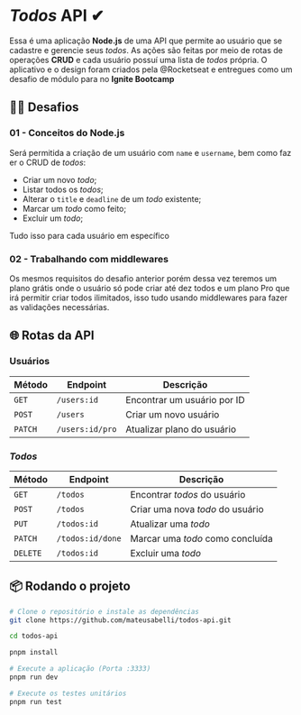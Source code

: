 # _Todos_ API ✔

Essa é uma aplicação **Node.js** de uma API que permite ao usuário que se cadastre e gerencie seus _todos_. As ações são feitas por meio de rotas de operações **CRUD** e cada usuário possuí uma lista de _todos_ própria. O aplicativo e o design foram criados pela @Rocketseat e entregues como um desafio de módulo para no **Ignite Bootcamp**

## 👨‍💻 Desafios

### 01 - Conceitos do Node.js

Será permitida a criação de um usuário com `name` e `username`, bem como fazer o CRUD de *todos*:

- Criar um novo _todo_;
- Listar todos os _todos_;
- Alterar o `title` e `deadline` de um _todo_ existente;
- Marcar um _todo_ como feito;
- Excluir um _todo_;

Tudo isso para cada usuário em específico

### 02 - Trabalhando com middlewares

Os mesmos requisitos do desafio anterior porém dessa vez teremos um plano grátis onde o usuário só pode criar até dez todos e um plano Pro que irá permitir criar todos ilimitados, isso tudo usando middlewares para fazer as validações necessárias.

## 🌐 Rotas da API

### Usuários

| Método  | Endpoint        | Descrição                   |
| ------- | --------------- | --------------------------- |
| `GET`   | `/users:id`     | Encontrar um usuário por ID |
| `POST`  | `/users`        | Criar um novo usuário       |
| `PATCH` | `/users:id/pro` | Atualizar plano do usuário  |

### _Todos_

| Método   | Endpoint         | Descrição                        |
| -------- | ---------------- | -------------------------------- |
| `GET`    | `/todos`         | Encontrar _todos_ do usuário     |
| `POST`   | `/todos`         | Criar uma nova _todo_ do usuário |
| `PUT`    | `/todos:id`      | Atualizar uma _todo_             |
| `PATCH`  | `/todos:id/done` | Marcar uma _todo_ como concluída |
| `DELETE` | `/todos:id`      | Excluir uma _todo_               |

## 📦 Rodando o projeto

```bash
# Clone o repositório e instale as dependências
git clone https://github.com/mateusabelli/todos-api.git

cd todos-api

pnpm install
```

```bash
# Execute a aplicação (Porta :3333)
pnpm run dev

# Execute os testes unitários
pnpm run test
```
